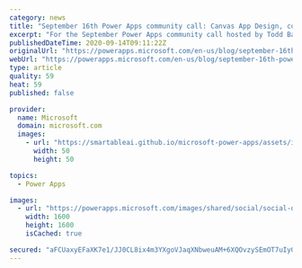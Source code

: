 ```yaml
---
category: news
title: "September 16th Power Apps community call: Canvas App Design, components, themes and connecting Power Virtual Agents to MS Graph"
excerpt: "For the September Power Apps community call hosted by Todd Baginski has guest speakers Geetha Sivasailam walking through a collection of Power Apps tips and tricks for incredible designs. Emmanuel Gallis will then share his component and theming tools for making Power Apps application creation even faster"
publishedDateTime: 2020-09-14T09:11:22Z
originalUrl: "https://powerapps.microsoft.com/en-us/blog/september-16th-power-apps-community-call-canvas-app-design-components-themes-and-connecting-power-virtual-agents-to-ms-graph/"
webUrl: "https://powerapps.microsoft.com/en-us/blog/september-16th-power-apps-community-call-canvas-app-design-components-themes-and-connecting-power-virtual-agents-to-ms-graph/"
type: article
quality: 59
heat: 59
published: false

provider:
  name: Microsoft
  domain: microsoft.com
  images:
    - url: "https://smartableai.github.io/microsoft-power-apps/assets/images/organizations/microsoft.com-50x50.jpg"
      width: 50
      height: 50

topics:
  - Power Apps

images:
  - url: "https://powerapps.microsoft.com/images/shared/social/social-default-image.png"
    width: 1600
    height: 1600
    isCached: true

secured: "aFCUaxyEFaXK7e1/JJ0CL8ix4m3YXgoVJaqXNbweuAM+6XQOvzySEmOT7uIyGWJG5VCu1M907Q338XcugKK+fDeLwUhm5GjGFGDp7DekJ52stCgwYdfLV8z4+nXlyWPifn/Xaw808hOyzEwsKecQGiY9Zquplx2bP3M3dJ00BprLkS46whwMAv+9FJ86wS3x1mq0B4KwD2obKd5jG0sRfTYbZr0WR1Rsmdye+oIystY2pEhK9hApJ540sKnyNmZ/CqgtS7mm0Nfp760LaszcIBaLD73yGTVnc7ahDXJowY/jJMNQjsvwWacvfB3BHaFdH0M1ov3L5rhaR8H+2/Q+h0YVtubHqtlhCb2z8cRFkwQ=;pEb7+ffCvqTtV8RJBYajVw=="
---
```


